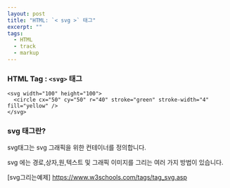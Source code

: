 ```yaml
---
layout: post
title: "HTML: `< svg >` 태그"
excerpt: ""
tags: 
  - HTML
  - track
  - markup
---
```


### HTML Tag : `<svg>` 태그
```
<svg width="100" height="100">
  <circle cx="50" cy="50" r="40" stroke="green" stroke-width="4" fill="yellow" />
</svg>

```
### svg 태그란?

svg태그는 svg 그래픽을 위한 컨테이너를 정의합니다.

svg 에는 경로,상자,원,텍스트 및 그래픽 이미지를 그리는 여러 가지 방법이 있습니다.

[svg그리는예제] <https://www.w3schools.com/tags/tag_svg.asp>
